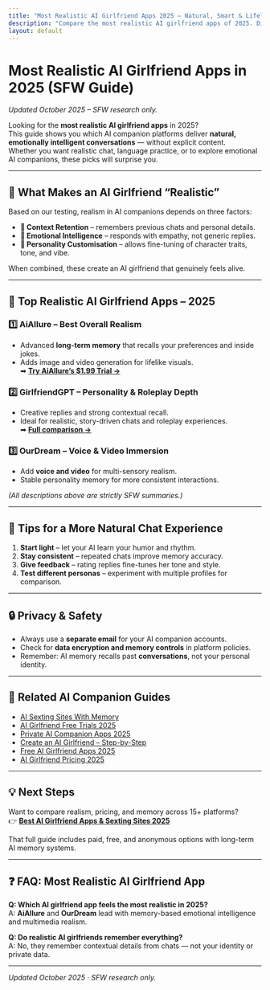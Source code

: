 ```yaml
---
title: "Most Realistic AI Girlfriend Apps 2025 – Natural, Smart & Lifelike"
description: "Compare the most realistic AI girlfriend apps of 2025. Discover lifelike AI companions with memory, voice, and emotional intelligence."
layout: default
---
```


# Most Realistic AI Girlfriend Apps in 2025 (SFW Guide)

*Updated October 2025 – SFW research only.*

Looking for the **most realistic AI girlfriend apps** in 2025?  
This guide shows you which AI companion platforms deliver **natural, emotionally intelligent conversations** — without explicit content.  
Whether you want realistic chat, language practice, or to explore emotional AI companions, these picks will surprise you.

---

## 🤖 What Makes an AI Girlfriend “Realistic”

Based on our testing, realism in AI companions depends on three factors:

* **🧠 Context Retention** – remembers previous chats and personal details.  
* **💬 Emotional Intelligence** – responds with empathy, not generic replies.  
* **🎨 Personality Customisation** – allows fine-tuning of character traits, tone, and vibe.  

When combined, these create an AI girlfriend that genuinely feels alive.

---

## 🌟 Top Realistic AI Girlfriend Apps – 2025

### 1️⃣ **AiAllure – Best Overall Realism**
* Advanced **long-term memory** that recalls your preferences and inside jokes.  
* Adds image and video generation for lifelike visuals.  
➡ **[Try AiAllure’s $1.99 Trial →](https://linkly.link/2Fml5)**  

### 2️⃣ **GirlfriendGPT – Personality & Roleplay Depth**
* Creative replies and strong contextual recall.  
* Ideal for realistic, story-driven chats and roleplay experiences.  
➡ **[Full comparison →](https://www.aisextinghub.com/blog/best-ai-girlfriend-apps-2025)**  

### 3️⃣ **OurDream – Voice & Video Immersion**
* Add **voice and video** for multi-sensory realism.  
* Stable personality memory for more consistent interactions.

*(All descriptions above are strictly SFW summaries.)*

---

## 🧩 Tips for a More Natural Chat Experience
1. **Start light** – let your AI learn your humor and rhythm.  
2. **Stay consistent** – repeated chats improve memory accuracy.  
3. **Give feedback** – rating replies fine-tunes her tone and style.  
4. **Test different personas** – experiment with multiple profiles for comparison.  

---

## 🔒 Privacy & Safety
* Always use a **separate email** for your AI companion accounts.  
* Check for **data encryption and memory controls** in platform policies.  
* Remember: AI memory recalls past **conversations**, not your personal identity.  

---

## 🔗 Related AI Companion Guides

- [AI Sexting Sites With Memory](https://ai-companion-guides.github.io/ai-sexting-sites-with-memory/)  
- [AI Girlfriend Free Trials 2025](https://ai-companion-guides.github.io/ai-girlfriend-free-trial/)  
- [Private AI Companion Apps 2025](https://ai-companion-guides.github.io/private-ai-companion-apps/)  
- [Create an AI Girlfriend – Step-by-Step](https://ai-companion-guides.github.io/create-ai-girlfriend/)  
- [Free AI Girlfriend Apps 2025](https://ai-companion-guides.github.io/free-ai-girlfriend-no-signup/)  
- [AI Girlfriend Pricing 2025](https://ai-companion-guides.github.io/ai-girlfriend-pricing/)  

---

## 💡 Next Steps

Want to compare realism, pricing, and memory across 15+ platforms?  
👉 **[Best AI Girlfriend Apps & Sexting Sites 2025](https://www.aisextinghub.com/blog/best-ai-girlfriend-apps-2025)**  

That full guide includes paid, free, and anonymous options with long-term AI memory systems.

---

## ❓ FAQ: Most Realistic AI Girlfriend App

**Q: Which AI girlfriend app feels the most realistic in 2025?**  
A: **AiAllure** and **OurDream** lead with memory-based emotional intelligence and multimedia realism.

**Q: Do realistic AI girlfriends remember everything?**  
A: No, they remember contextual details from chats — not your identity or private data.

---

*Updated October 2025 · SFW research only.*
